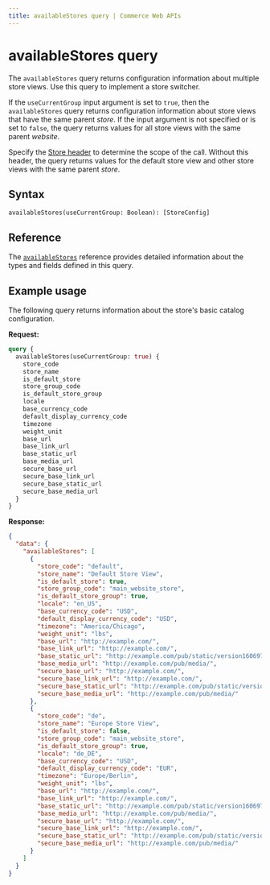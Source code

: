 ```yaml
---
title: availableStores query | Commerce Web APIs
---
```


# availableStores query

The `availableStores` query returns configuration information about multiple store views. Use this query to implement a store switcher.

If the `useCurrentGroup` input argument is set to `true`, then the `availableStores` query returns configuration information about store views that have the same parent _store_. If the input argument is not specified or is set to `false`, the query returns values for all store views with the same parent _website_.

Specify the [Store header](../../../usage/headers.md) to determine the scope of the call. Without this header, the query returns values for the default store view and other store views with the same parent _store_.

## Syntax

`availableStores(useCurrentGroup: Boolean): [StoreConfig]`

## Reference

The [`availableStores`](https://developer.adobe.com/commerce/webapi/graphql-api/index.html#query-availableStores) reference provides detailed information about the types and fields defined in this query.

## Example usage

The following query returns information about the store's basic catalog configuration.

**Request:**

```graphql
query {
  availableStores(useCurrentGroup: true) {
    store_code
    store_name
    is_default_store
    store_group_code
    is_default_store_group
    locale
    base_currency_code
    default_display_currency_code
    timezone
    weight_unit
    base_url
    base_link_url
    base_static_url
    base_media_url
    secure_base_url
    secure_base_link_url
    secure_base_static_url
    secure_base_media_url
  }
}
```

**Response:**

```json
{
  "data": {
    "availableStores": [
      {
        "store_code": "default",
        "store_name": "Default Store View",
        "is_default_store": true,
        "store_group_code": "main_website_store",
        "is_default_store_group": true,
        "locale": "en_US",
        "base_currency_code": "USD",
        "default_display_currency_code": "USD",
        "timezone": "America/Chicago",
        "weight_unit": "lbs",
        "base_url": "http://example.com/",
        "base_link_url": "http://example.com/",
        "base_static_url": "http://example.com/pub/static/version1606976517/",
        "base_media_url": "http://example.com/pub/media/",
        "secure_base_url": "http://example.com/",
        "secure_base_link_url": "http://example.com/",
        "secure_base_static_url": "http://example.com/pub/static/version1606976517/",
        "secure_base_media_url": "http://example.com/pub/media/"
      },
      {
        "store_code": "de",
        "store_name": "Europe Store View",
        "is_default_store": false,
        "store_group_code": "main_website_store",
        "is_default_store_group": true,
        "locale": "de_DE",
        "base_currency_code": "USD",
        "default_display_currency_code": "EUR",
        "timezone": "Europe/Berlin",
        "weight_unit": "lbs",
        "base_url": "http://example.com/",
        "base_link_url": "http://example.com/",
        "base_static_url": "http://example.com/pub/static/version1606976517/",
        "base_media_url": "http://example.com/pub/media/",
        "secure_base_url": "http://example.com/",
        "secure_base_link_url": "http://example.com/",
        "secure_base_static_url": "http://example.com/pub/static/version1606976517/",
        "secure_base_media_url": "http://example.com/pub/media/"
      }
    ]
  }
}
```
